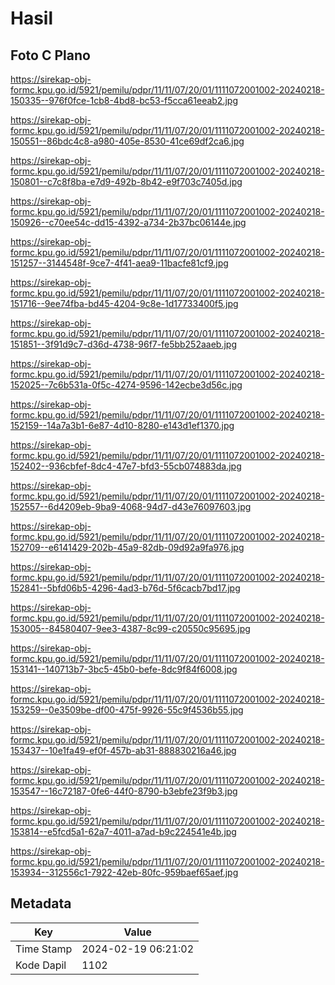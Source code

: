 # Hasil

## Foto C Plano

https://sirekap-obj-formc.kpu.go.id/5921/pemilu/pdpr/11/11/07/20/01/1111072001002-20240218-150335--976f0fce-1cb8-4bd8-bc53-f5cca61eeab2.jpg

https://sirekap-obj-formc.kpu.go.id/5921/pemilu/pdpr/11/11/07/20/01/1111072001002-20240218-150551--86bdc4c8-a980-405e-8530-41ce69df2ca6.jpg

https://sirekap-obj-formc.kpu.go.id/5921/pemilu/pdpr/11/11/07/20/01/1111072001002-20240218-150801--c7c8f8ba-e7d9-492b-8b42-e9f703c7405d.jpg

https://sirekap-obj-formc.kpu.go.id/5921/pemilu/pdpr/11/11/07/20/01/1111072001002-20240218-150926--c70ee54c-dd15-4392-a734-2b37bc06144e.jpg

https://sirekap-obj-formc.kpu.go.id/5921/pemilu/pdpr/11/11/07/20/01/1111072001002-20240218-151257--3144548f-9ce7-4f41-aea9-11bacfe81cf9.jpg

https://sirekap-obj-formc.kpu.go.id/5921/pemilu/pdpr/11/11/07/20/01/1111072001002-20240218-151716--9ee74fba-bd45-4204-9c8e-1d17733400f5.jpg

https://sirekap-obj-formc.kpu.go.id/5921/pemilu/pdpr/11/11/07/20/01/1111072001002-20240218-151851--3f91d9c7-d36d-4738-96f7-fe5bb252aaeb.jpg

https://sirekap-obj-formc.kpu.go.id/5921/pemilu/pdpr/11/11/07/20/01/1111072001002-20240218-152025--7c6b531a-0f5c-4274-9596-142ecbe3d56c.jpg

https://sirekap-obj-formc.kpu.go.id/5921/pemilu/pdpr/11/11/07/20/01/1111072001002-20240218-152159--14a7a3b1-6e87-4d10-8280-e143d1ef1370.jpg

https://sirekap-obj-formc.kpu.go.id/5921/pemilu/pdpr/11/11/07/20/01/1111072001002-20240218-152402--936cbfef-8dc4-47e7-bfd3-55cb074883da.jpg

https://sirekap-obj-formc.kpu.go.id/5921/pemilu/pdpr/11/11/07/20/01/1111072001002-20240218-152557--6d4209eb-9ba9-4068-94d7-d43e76097603.jpg

https://sirekap-obj-formc.kpu.go.id/5921/pemilu/pdpr/11/11/07/20/01/1111072001002-20240218-152709--e6141429-202b-45a9-82db-09d92a9fa976.jpg

https://sirekap-obj-formc.kpu.go.id/5921/pemilu/pdpr/11/11/07/20/01/1111072001002-20240218-152841--5bfd06b5-4296-4ad3-b76d-5f6cacb7bd17.jpg

https://sirekap-obj-formc.kpu.go.id/5921/pemilu/pdpr/11/11/07/20/01/1111072001002-20240218-153005--84580407-9ee3-4387-8c99-c20550c95695.jpg

https://sirekap-obj-formc.kpu.go.id/5921/pemilu/pdpr/11/11/07/20/01/1111072001002-20240218-153141--140713b7-3bc5-45b0-befe-8dc9f84f6008.jpg

https://sirekap-obj-formc.kpu.go.id/5921/pemilu/pdpr/11/11/07/20/01/1111072001002-20240218-153259--0e3509be-df00-475f-9926-55c9f4536b55.jpg

https://sirekap-obj-formc.kpu.go.id/5921/pemilu/pdpr/11/11/07/20/01/1111072001002-20240218-153437--10e1fa49-ef0f-457b-ab31-888830216a46.jpg

https://sirekap-obj-formc.kpu.go.id/5921/pemilu/pdpr/11/11/07/20/01/1111072001002-20240218-153547--16c72187-0fe6-44f0-8790-b3ebfe23f9b3.jpg

https://sirekap-obj-formc.kpu.go.id/5921/pemilu/pdpr/11/11/07/20/01/1111072001002-20240218-153814--e5fcd5a1-62a7-4011-a7ad-b9c224541e4b.jpg

https://sirekap-obj-formc.kpu.go.id/5921/pemilu/pdpr/11/11/07/20/01/1111072001002-20240218-153934--312556c1-7922-42eb-80fc-959baef65aef.jpg


## Metadata

| Key        | Value               |
| ---------- | ------------------- |
| Time Stamp | 2024-02-19 06:21:02 |
| Kode Dapil | 1102                |



